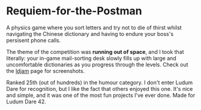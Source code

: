 # Requiem-for-the-Postman
A physics game where you sort letters and try not to die of thirst whilst navigating the Chinese dictionary and having to endure your boss's persisent phone calls. 

The theme of the competition was **running out of space**, and I took that literally: your in-game mail-sorting desk slowly fills up with large and uncomfortable dictionaries as you progress through the levels. Check out the [ldjam](https://ldjam.com/events/ludum-dare/42/requiem-for-the-postman) page for screenshots.

Ranked 25th (out of hundreds) in the humour category. I don't enter Ludum Dare for recognition, but I like the fact that others enjoyed this one. It's nice and simple, and it was one of the most fun projects I've ever done. Made for Ludum Dare 42.
